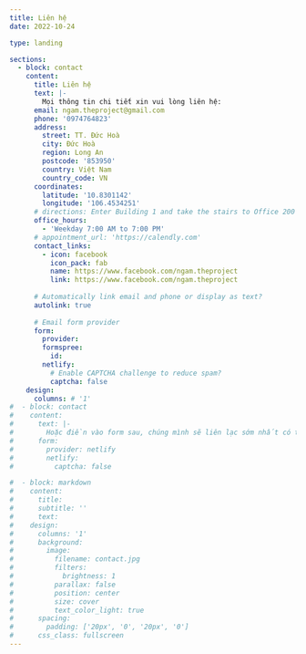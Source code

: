 ```yaml
---
title: Liên hệ
date: 2022-10-24

type: landing

sections:
  - block: contact
    content:
      title: Liên hệ
      text: |-
        Mọi thông tin chi tiết xin vui lòng liên hệ:
      email: ngam.theproject@gmail.com
      phone: '0974764823'
      address:
        street: TT. Đức Hoà
        city: Đức Hoà
        region: Long An
        postcode: '853950'
        country: Việt Nam
        country_code: VN
      coordinates:
        latitude: '10.8301142'
        longitude: '106.4534251'
      # directions: Enter Building 1 and take the stairs to Office 200 on Floor 2
      office_hours:
        - 'Weekday 7:00 AM to 7:00 PM'
      # appointment_url: 'https://calendly.com'
      contact_links:
        - icon: facebook
          icon_pack: fab
          name: https://www.facebook.com/ngam.theproject
          link: https://www.facebook.com/ngam.theproject
    
      # Automatically link email and phone or display as text?
      autolink: true
    
      # Email form provider
      form:
        provider:
        formspree:
          id:
        netlify:
          # Enable CAPTCHA challenge to reduce spam?
          captcha: false
    design:
      columns: # '1'
#  - block: contact
#    content:
#      text: |-
#        Hoặc điền vào form sau, chúng mình sẽ liên lạc sớm nhất có thể:
#      form:
#        provider: netlify
#        netlify:
#          captcha: false

#  - block: markdown
#    content:
#      title:
#      subtitle: ''
#      text:
#    design:
#      columns: '1'
#      background:
#        image: 
#          filename: contact.jpg
#          filters:
#            brightness: 1
#          parallax: false
#          position: center
#          size: cover
#          text_color_light: true
#      spacing:
#        padding: ['20px', '0', '20px', '0']
#      css_class: fullscreen
---
```

